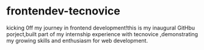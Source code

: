 # frontendev-tecnovice
kicking 0ff my journey in frontend development!this is my inaugural GitHbu porject,built part of my internship experience with tecnovice ,demonstrating my growing skills and enthusiasm for web development.
